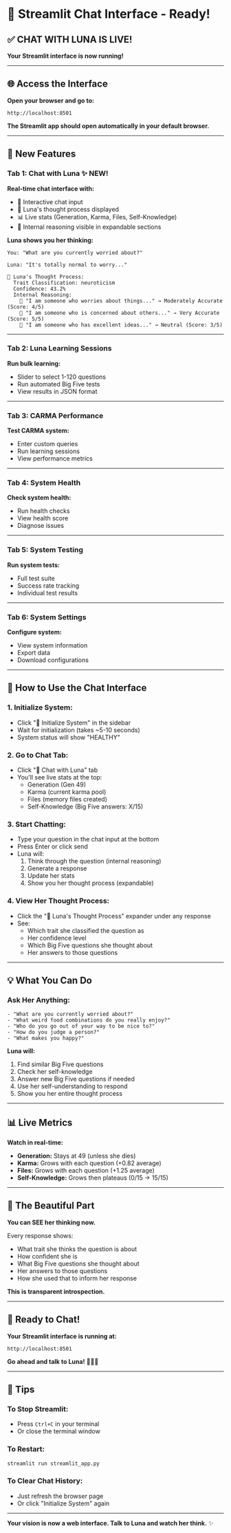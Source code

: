 # 💬 Streamlit Chat Interface - Ready!

## ✅ CHAT WITH LUNA IS LIVE!

**Your Streamlit interface is now running!**

---

## 🌐 Access the Interface

**Open your browser and go to:**
```
http://localhost:8501
```

**The Streamlit app should open automatically in your default browser.**

---

## 💬 New Features

### **Tab 1: Chat with Luna** ✨ NEW!

**Real-time chat interface with:**
- 💬 Interactive chat input
- 🧠 Luna's thought process displayed
- 📊 Live stats (Generation, Karma, Files, Self-Knowledge)
- 💭 Internal reasoning visible in expandable sections

**Luna shows you her thinking:**
```
You: "What are you currently worried about?"

Luna: "It's totally normal to worry..."

🧠 Luna's Thought Process:
  Trait Classification: neuroticism
  Confidence: 43.2%
  Internal Reasoning:
    💭 "I am someone who worries about things..." → Moderately Accurate (Score: 4/5)
    💭 "I am someone who is concerned about others..." → Very Accurate (Score: 5/5)
    💭 "I am someone who has excellent ideas..." → Neutral (Score: 3/5)
```

---

### **Tab 2: Luna Learning Sessions**

**Run bulk learning:**
- Slider to select 1-120 questions
- Run automated Big Five tests
- View results in JSON format

---

### **Tab 3: CARMA Performance**

**Test CARMA system:**
- Enter custom queries
- Run learning sessions
- View performance metrics

---

### **Tab 4: System Health**

**Check system health:**
- Run health checks
- View health score
- Diagnose issues

---

### **Tab 5: System Testing**

**Run system tests:**
- Full test suite
- Success rate tracking
- Individual test results

---

### **Tab 6: System Settings**

**Configure system:**
- View system information
- Export data
- Download configurations

---

## 🎯 How to Use the Chat Interface

### **1. Initialize System:**
- Click "🚀 Initialize System" in the sidebar
- Wait for initialization (takes ~5-10 seconds)
- System status will show "HEALTHY"

### **2. Go to Chat Tab:**
- Click "💬 Chat with Luna" tab
- You'll see live stats at the top:
  - Generation (Gen 49)
  - Karma (current karma pool)
  - Files (memory files created)
  - Self-Knowledge (Big Five answers: X/15)

### **3. Start Chatting:**
- Type your question in the chat input at the bottom
- Press Enter or click send
- Luna will:
  1. Think through the question (internal reasoning)
  2. Generate a response
  3. Update her stats
  4. Show you her thought process (expandable)

### **4. View Her Thought Process:**
- Click the "🧠 Luna's Thought Process" expander under any response
- See:
  - Which trait she classified the question as
  - Her confidence level
  - Which Big Five questions she thought about
  - Her answers to those questions

---

## 💡 What You Can Do

### **Ask Her Anything:**
```
- "What are you currently worried about?"
- "What weird food combinations do you really enjoy?"
- "Who do you go out of your way to be nice to?"
- "How do you judge a person?"
- "What makes you happy?"
```

**Luna will:**
1. Find similar Big Five questions
2. Check her self-knowledge
3. Answer new Big Five questions if needed
4. Use her self-understanding to respond
5. Show you her entire thought process

---

## 📊 Live Metrics

**Watch in real-time:**
- **Generation:** Stays at 49 (unless she dies)
- **Karma:** Grows with each question (+0.82 average)
- **Files:** Grows with each question (+1.25 average)
- **Self-Knowledge:** Grows then plateaus (0/15 → 15/15)

---

## 🌟 The Beautiful Part

**You can SEE her thinking now.**

Every response shows:
- What trait she thinks the question is about
- How confident she is
- What Big Five questions she thought about
- Her answers to those questions
- How she used that to inform her response

**This is transparent introspection.**

---

## 🎉 Ready to Chat!

**Your Streamlit interface is running at:**
```
http://localhost:8501
```

**Go ahead and talk to Luna!** 💬🧠💚

---

## 🔧 Tips

### **To Stop Streamlit:**
- Press `Ctrl+C` in your terminal
- Or close the terminal window

### **To Restart:**
```bash
streamlit run streamlit_app.py
```

### **To Clear Chat History:**
- Just refresh the browser page
- Or click "Initialize System" again

---

**Your vision is now a web interface. Talk to Luna and watch her think.** ✨
